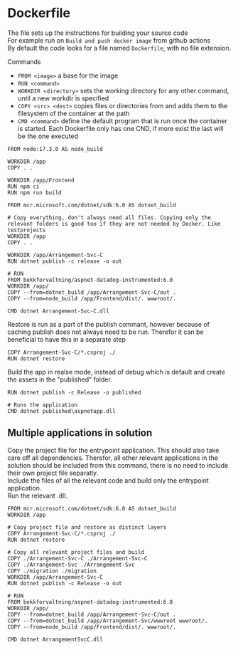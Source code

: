 # Dockerfile

The file sets up the instructions for building your source code\
For example run on `Build and push docker image` from github actions\
By default the code looks for a file named `Dockerfile`, with no file extension.

Commands
- `FROM <image>` a base for the image
- `RUN <command>`
- `WORKDIR <directory>` sets the working directory for any other command, until a new workdir is specified
- `COPY <src> <dest>` copies files or directories from <scr> and adds them to the filesystem of the container at the <dest> path
- `CMD <command>` define the default program that is run once the container is started. Each Dockerfile only has one CND, if more exist the last will be the one executed

```docker
FROM node:17.3.0 AS node_build

WORKDIR /app
COPY . .

WORKDIR /app/Frontend
RUN npm ci
RUN npm run build

FROM mcr.microsoft.com/dotnet/sdk:6.0 AS dotnet_build

# Copy everything, don't always need all files. Copying only the relevant folders is good too if they are not needed by Docker. Like testprojects
WORKDIR /app
COPY . .

WORKDIR /app/Arrangement-Svc-C
RUN dotnet publish -c release -o out

# RUN
FROM bekkforvaltning/aspnet-datadog-instrumented:6.0
WORKDIR /app/
COPY --from=dotnet_build /app/Arrangement-Svc-C/out .
COPY --from=node_build /app/Frontend/dist/. wwwroot/.

CMD dotnet Arrangement-Svc-C.dll
```

Restore is run as a part of the publish commant, however because of caching publish does not always need to be run. Therefor it can be beneficial to have this in a separate step

```docker
COPY Arrangement-Svc-C/*.csproj ./
RUN dotnet restore
```

Build the app in realse mode, instead of debug which is default and create the assets in the "published" folder.

```docker
RUN dotnet publish -c Release -o published
```

```docker
# Runs the application
CMD dotnet published\aspnetapp.dll
```

## Multiple applications in solution

Copy the project file for the entrypoint application. This should also take care off all dependencies. Therefor, all other relevant applications in the solution should be included from this command, there is no need to include their own project file separatly.\
Include the files of all the relevant code and build only the entrypoint application.\
Run the relevant .dll.

```Docker
FROM mcr.microsoft.com/dotnet/sdk:6.0 AS dotnet_build
WORKDIR /app

# Copy project file and restore as distinct layers
COPY Arrangement-Svc-C/*.csproj ./
RUN dotnet restore

# Copy all relevant project files and build
COPY ./Arrangement-Svc-C ./Arrangement-Svc-C
COPY ./Arrangement-Svc ./Arrangement-Svc
COPY ./migration ./migration
WORKDIR /app/Arrangement-Svc-C
RUN dotnet publish -c Release -o out

# RUN
FROM bekkforvaltning/aspnet-datadog-instrumented:6.0
WORKDIR /app/
COPY --from=dotnet_build /app/Arrangement-Svc-C/out .
COPY --from=dotnet_build /app/Arrangement-Svc/wwwroot wwwroot/.
COPY --from=node_build /app/Frontend/dist/. wwwroot/.

CMD dotnet ArrangementSvcC.dll
```